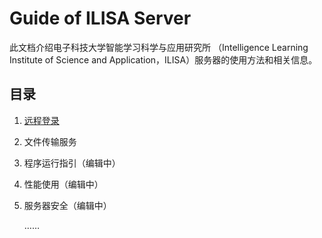 # Guide of ILISA Server

此文档介绍电子科技大学智能学习科学与应用研究所 （Intelligence Learning Institute of Science and Application，ILISA）服务器的使用方法和相关信息。

## 目录

1. [远程登录](contents/远程登录.md)

2. 文件传输服务

3. 程序运行指引（编辑中）

4. 性能使用（编辑中）

5. 服务器安全（编辑中）

   ……

